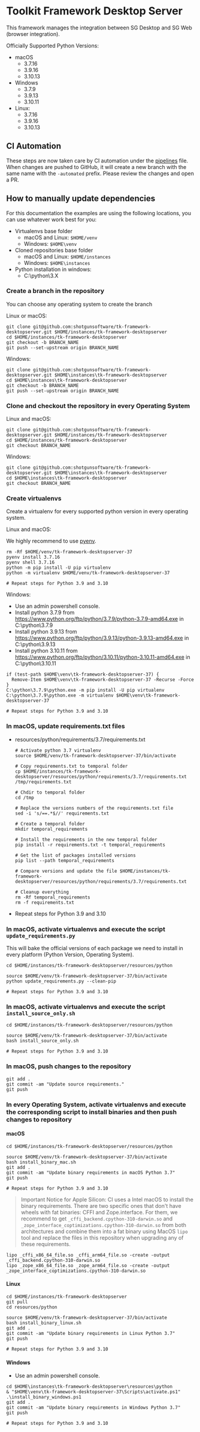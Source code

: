 # Toolkit Framework Desktop Server

This framework manages the integration between SG Desktop and SG Web 
(browser integration).

Officially Supported Python Versions:

- macOS
  - 3.7.16
  - 3.9.16
  - 3.10.13
- Windows 
  - 3.7.9
  - 3.9.13
  - 3.10.11
- Linux: 
  - 3.7.16
  - 3.9.16
  - 3.10.13

## CI Automation

These steps are now taken care by CI automation under the [pipelines](pipelines/pipelines.yml) file.
When changes are pushed to GitHub, it will create a new branch with the same name with the `-automated` prefix.
Please review the changes and open a PR.

## How to manually update dependencies

For this documentation the examples are using the following locations, you can
use whatever work best for you:

- Virtualenvs base folder
  - macOS and Linux: `$HOME/venv`
  - Windows: `$HOME\venv`
- Cloned repositories base folder
  - macOS and Linux: `$HOME/instances`
  - Windows: `$HOME\instances`
- Python installation in windows:
  - C:\python\3.X

### Create a branch in the repository  

You can choose any operating system to create the branch

Linux or macOS:

```shell
git clone git@github.com:shotgunsoftware/tk-framework-desktopserver.git $HOME/instances/tk-framework-desktopserver
cd $HOME/instances/tk-framework-desktopserver
git checkout -b BRANCH_NAME
git push --set-upstream origin BRANCH_NAME
```

Windows:

```shell
git clone git@github.com:shotgunsoftware/tk-framework-desktopserver.git $HOME\instances\tk-framework-desktopserver
cd $HOME\instances\tk-framework-desktopserver
git checkout -b BRANCH_NAME
git push --set-upstream origin BRANCH_NAME
```

### Clone and checkout the repository in every Operating System

Linux and macOS:

```shell
git clone git@github.com:shotgunsoftware/tk-framework-desktopserver.git $HOME/instances/tk-framework-desktopserver
cd $HOME/instances/tk-framework-desktopserver
git checkout BRANCH_NAME
```

Windows:

```shell
git clone git@github.com:shotgunsoftware/tk-framework-desktopserver.git $HOME\instances\tk-framework-desktopserver
cd $HOME\instances\tk-framework-desktopserver
git checkout BRANCH_NAME
```

### Create virtualenvs

Create a virtualenv for every supported python version in every operating 
system.

Linux and macOS:

We highly recommend to use [pyenv](https://github.com/pyenv/pyenv).

```shell
rm -Rf $HOME/venv/tk-framework-desktopserver-37
pyenv install 3.7.16
pyenv shell 3.7.16
python -m pip install -U pip virtualenv
python -m virtualenv $HOME/venv/tk-framework-desktopserver-37 

# Repeat steps for Python 3.9 and 3.10
```

Windows:
  - Use an admin powershell console.
  - Install python 3.7.9 from https://www.python.org/ftp/python/3.7.9/python-3.7.9-amd64.exe in C:\python\3.7.9
  - Install python 3.9.13 from https://www.python.org/ftp/python/3.9.13/python-3.9.13-amd64.exe in C:\python\3.9.13
  - Install python 3.10.11 from https://www.python.org/ftp/python/3.10.11/python-3.10.11-amd64.exe in C:\python\3.10.11

```shell
if (test-path $HOME\venv\tk-framework-desktopserver-37) {
  Remove-Item $HOME\venv\tk-framework-desktopserver-37 -Recurse -Force
}
C:\python\3.7.9\python.exe -m pip install -U pip virtualenv
C:\python\3.7.9\python.exe -m virtualenv $HOME\venv\tk-framework-desktopserver-37 

# Repeat steps for Python 3.9 and 3.10
```

### In macOS, update requirements.txt files

- resources/python/requirements/3.7/requirements.txt
  ```shell
  # Activate python 3.7 virtualenv
  source $HOME/venv/tk-framework-desktopserver-37/bin/activate

  # Copy requirements.txt to temporal folder
  cp $HOME/instances/tk-framework-desktopserver/resources/python/requirements/3.7/requirements.txt /tmp/requirements.txt
  
  # Chdir to temporal folder
  cd /tmp
  
  # Replace the versions numbers of the requirements.txt file
  sed -i 's/==.*$//' requirements.txt
  
  # Create a temporal folder
  mkdir temporal_requirements
  
  # Install the requirements in the new temporal folder
  pip install -r requirements.txt -t temporal_requirements
  
  # Get the list of packages installed versions
  pip list --path temporal_requirements
  
  # Compare versions and update the file $HOME/instances/tk-framework-desktopserver/resources/python/requirements/3.7/requirements.txt
  
  # Cleanup everything
  rm -Rf temporal_requirements
  rm -f requirements.txt
  ```

- Repeat steps for Python 3.9 and 3.10

### In macOS, activate virtualenvs and execute the script `update_requirements.py` 

This will bake the official versions of each package we need to install in 
every platform (Python Version, Operating System).

```shell
cd $HOME/instances/tk-framework-desktopserver/resources/python

source $HOME/venv/tk-framework-desktopserver-37/bin/activate
python update_requirements.py --clean-pip

# Repeat steps for Python 3.9 and 3.10
```

### In macOS, activate virtualenvs and execute the script `install_source_only.sh` 

```shell
cd $HOME/instances/tk-framework-desktopserver/resources/python

source $HOME/venv/tk-framework-desktopserver-37/bin/activate
bash install_source_only.sh

# Repeat steps for Python 3.9 and 3.10
```

### In macOS, push changes to the repository

```shell
git add .
git commit -am "Update source requirements."
git push
```

### In every Operating System, activate virtualenvs and execute the corresponding script to install binaries  and then push changes to repository

#### macOS

```shell
cd $HOME/instances/tk-framework-desktopserver/resources/python

source $HOME/venv/tk-framework-desktopserver-37/bin/activate
bash install_binary_mac.sh
git add .
git commit -am "Update binary requirements in macOS Python 3.7"
git push

# Repeat steps for Python 3.9 and 3.10
```

> Important Notice for Apple Silicon: CI uses a Intel macOS to install the binary requirements.
> There are two specific ones that don't have wheels with fat binaries: CFFI and Zope.interface.
> For them, we recommend to get `_cffi_backend.cpython-310-darwin.so` and `_zope_interface_coptimizations.cpython-310-darwin.so`
> from both architectures and combine them into a fat binary using MacOS `lipo` tool
> and replace the files in this repository when upgrading any of these requirements.

```shell
lipo _cffi_x86_64_file.so _cffi_arm64_file.so -create -output _cffi_backend.cpython-310-darwin.so
lipo _zope_x86_64_file.so _zope_arm64_file.so -create -output _zope_interface_coptimizations.cpython-310-darwin.so
```

#### Linux

```shell
cd $HOME/instances/tk-framework-desktopserver
git pull
cd resources/python

source $HOME/venv/tk-framework-desktopserver-37/bin/activate
bash install_binary_linux.sh
git add .
git commit -am "Update binary requirements in Linux Python 3.7"
git push

# Repeat steps for Python 3.9 and 3.10
```

#### Windows
  - Use an admin powershell console.

```shell
cd $HOME\instances\tk-framework-desktopserver\resources\python
& "$HOME\venv\tk-framework-desktopserver-37\Scripts\activate.ps1"
.\install_binary_windows.ps1
git add .
git commit -am "Update binary requirements in Windows Python 3.7"
git push

# Repeat steps for Python 3.9 and 3.10
```
